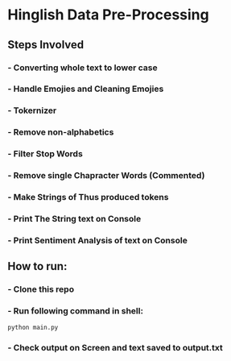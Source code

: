 # Hinglish Data Pre-Processing

## Steps Involved

### - Converting whole text to lower case
### - Handle Emojies and Cleaning Emojies
### - Tokernizer
### - Remove non-alphabetics
### - Filter Stop Words
### - Remove single Chapracter Words (Commented)

### - Make Strings of Thus produced tokens
### - Print The String text on Console
### - Print Sentiment Analysis of text on Console

## How to run:

### - Clone this repo
### - Run following command in shell:
    python main.py

### - Check output on Screen and text saved to output.txt